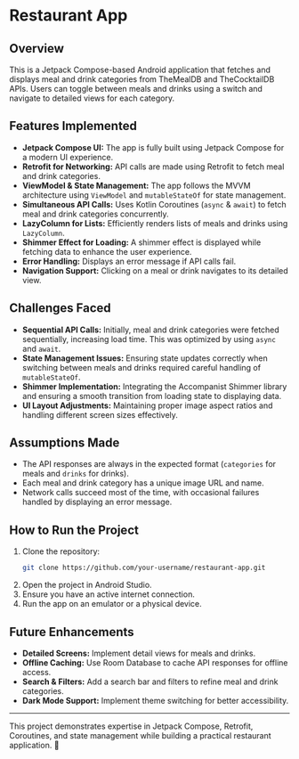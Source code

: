 # Restaurant App

## Overview
This is a Jetpack Compose-based Android application that fetches and displays meal and drink categories from TheMealDB and TheCocktailDB APIs. Users can toggle between meals and drinks using a switch and navigate to detailed views for each category.

## Features Implemented
- **Jetpack Compose UI:** The app is fully built using Jetpack Compose for a modern UI experience.
- **Retrofit for Networking:** API calls are made using Retrofit to fetch meal and drink categories.
- **ViewModel & State Management:** The app follows the MVVM architecture using `ViewModel` and `mutableStateOf` for state management.
- **Simultaneous API Calls:** Uses Kotlin Coroutines (`async` & `await`) to fetch meal and drink categories concurrently.
- **LazyColumn for Lists:** Efficiently renders lists of meals and drinks using `LazyColumn`.
- **Shimmer Effect for Loading:** A shimmer effect is displayed while fetching data to enhance the user experience.
- **Error Handling:** Displays an error message if API calls fail.
- **Navigation Support:** Clicking on a meal or drink navigates to its detailed view.

## Challenges Faced
- **Sequential API Calls:** Initially, meal and drink categories were fetched sequentially, increasing load time. This was optimized by using `async` and `await`.
- **State Management Issues:** Ensuring state updates correctly when switching between meals and drinks required careful handling of `mutableStateOf`.
- **Shimmer Implementation:** Integrating the Accompanist Shimmer library and ensuring a smooth transition from loading state to displaying data.
- **UI Layout Adjustments:** Maintaining proper image aspect ratios and handling different screen sizes effectively.

## Assumptions Made
- The API responses are always in the expected format (`categories` for meals and `drinks` for drinks).
- Each meal and drink category has a unique image URL and name.
- Network calls succeed most of the time, with occasional failures handled by displaying an error message.

## How to Run the Project
1. Clone the repository:
   ```sh
   git clone https://github.com/your-username/restaurant-app.git
   ```
2. Open the project in Android Studio.
3. Ensure you have an active internet connection.
4. Run the app on an emulator or a physical device.

## Future Enhancements
- **Detailed Screens:** Implement detail views for meals and drinks.
- **Offline Caching:** Use Room Database to cache API responses for offline access.
- **Search & Filters:** Add a search bar and filters to refine meal and drink categories.
- **Dark Mode Support:** Implement theme switching for better accessibility.

---
This project demonstrates expertise in Jetpack Compose, Retrofit, Coroutines, and state management while building a practical restaurant application. 🚀

